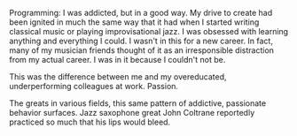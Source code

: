 
Programming: I was addicted, but in a good way. My drive to create had been ignited in much the same way that it had when I started writing classical music or playing improvisational jazz. I was obsessed with learning anything and everything I could. I wasn't in this for a new career. In fact, many of my musician friends thought of it as an irresponsible distraction from my actual career. I was in it because I couldn't not be.

This was the difference between me and my overeducated, underperforming colleagues at work. Passion.

The greats in various fields, this same pattern of addictive, passionate behavior surfaces. Jazz saxophone great John Coltrane reportedly practiced so much that his lips would bleed.
